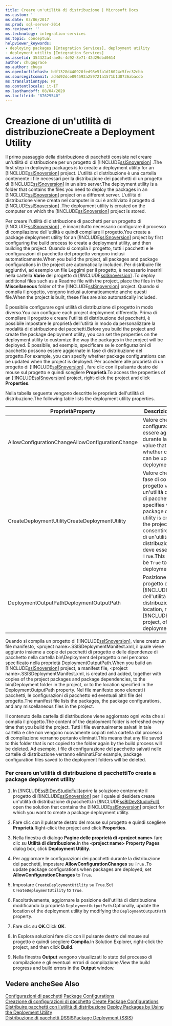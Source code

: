 ```yaml
---
title: Creare un'utilità di distribuzione | Microsoft Docs
ms.custom: ''
ms.date: 03/06/2017
ms.prod: sql-server-2014
ms.reviewer: ''
ms.technology: integration-services
ms.topic: conceptual
helpviewer_keywords:
- deploying packages [Integration Services], deployment utility
- deployment utility [Integration Services]
ms.assetid: 354322a4-ae8c-4d92-8e71-42d29dbd0614
author: chugugrace
ms.author: chugu
ms.openlocfilehash: bdf1328d440920fed98e5fa1d16024c5fec32cbb
ms.sourcegitcommit: ad4d92dce894592a259721a1571b1d8736abacdb
ms.translationtype: MT
ms.contentlocale: it-IT
ms.lasthandoff: 08/04/2020
ms.locfileid: "87629540"
---
```

# <a name="create-a-deployment-utility"></a><span data-ttu-id="7103f-102">Creazione di un'utilità di distribuzione</span><span class="sxs-lookup"><span data-stu-id="7103f-102">Create a Deployment Utility</span></span>
  <span data-ttu-id="7103f-103">Il primo passaggio della distribuzione di pacchetti consiste nel creare un'utilità di distribuzione per un progetto di [!INCLUDE[ssISnoversion](../includes/ssisnoversion-md.md)] .</span><span class="sxs-lookup"><span data-stu-id="7103f-103">The first step in deploying packages is to create a deployment utility for an [!INCLUDE[ssISnoversion](../includes/ssisnoversion-md.md)] project.</span></span> <span data-ttu-id="7103f-104">L'utilità di distribuzione è una cartella contenente i file necessari per la distribuzione dei pacchetti di un progetto di [!INCLUDE[ssISnoversion](../includes/ssisnoversion-md.md)] in un altro server.</span><span class="sxs-lookup"><span data-stu-id="7103f-104">The deployment utility is a folder that contains the files you need to deploy the packages in an [!INCLUDE[ssISnoversion](../includes/ssisnoversion-md.md)] project on a different server.</span></span> <span data-ttu-id="7103f-105">L'utilità di distribuzione viene creata nel computer in cui è archiviato il progetto di [!INCLUDE[ssISnoversion](../includes/ssisnoversion-md.md)] .</span><span class="sxs-lookup"><span data-stu-id="7103f-105">The deployment utility is created on the computer on which the [!INCLUDE[ssISnoversion](../includes/ssisnoversion-md.md)] project is stored.</span></span>  
  
 <span data-ttu-id="7103f-106">Per creare l'utilità di distribuzione di pacchetti per un progetto di [!INCLUDE[ssISnoversion](../includes/ssisnoversion-md.md)] , è innanzitutto necessario configurare il processo di compilazione dell'utilità e quindi compilare il progetto.</span><span class="sxs-lookup"><span data-stu-id="7103f-106">You create a package deployment utility for an [!INCLUDE[ssISnoversion](../includes/ssisnoversion-md.md)] project by first configuring the build process to create a deployment utility, and then building the project.</span></span> <span data-ttu-id="7103f-107">Quando si compila il progetto, tutti i pacchetti e le configurazioni di pacchetto del progetto vengono inclusi automaticamente.</span><span class="sxs-lookup"><span data-stu-id="7103f-107">When you build the project, all packages and package configurations in the project are automatically included.</span></span> <span data-ttu-id="7103f-108">Per distribuire file aggiuntivi, ad esempio un file Leggimi per il progetto, è necessario inserirli nella cartella **Varie** del progetto di [!INCLUDE[ssISnoversion](../includes/ssisnoversion-md.md)] .</span><span class="sxs-lookup"><span data-stu-id="7103f-108">To deploy additional files such as a Readme file with the project, place the files in the **Miscellaneous** folder of the [!INCLUDE[ssISnoversion](../includes/ssisnoversion-md.md)] project.</span></span> <span data-ttu-id="7103f-109">Quando si compila il progetto, vengono inclusi automaticamente anche questi file.</span><span class="sxs-lookup"><span data-stu-id="7103f-109">When the project is built, these files are also automatically included.</span></span>  
  
 <span data-ttu-id="7103f-110">È possibile configurare ogni utilità di distribuzione di progetto in modo diverso.</span><span class="sxs-lookup"><span data-stu-id="7103f-110">You can configure each project deployment differently.</span></span> <span data-ttu-id="7103f-111">Prima di compilare il progetto e creare l'utilità di distribuzione dei pacchetti, è possibile impostare le proprietà dell'utilità in modo da personalizzare la modalità di distribuzione dei pacchetti.</span><span class="sxs-lookup"><span data-stu-id="7103f-111">Before you build the project and create the package deployment utility, you can set the properties on the deployment utility to customize the way the packages in the project will be deployed.</span></span> <span data-ttu-id="7103f-112">È possibile, ad esempio, specificare se le configurazioni di pacchetto possono essere aggiornate in fase di distribuzione del progetto.</span><span class="sxs-lookup"><span data-stu-id="7103f-112">For example, you can specify whether package configurations can be updated when the project is deployed.</span></span> <span data-ttu-id="7103f-113">Per accedere alle proprietà di un progetto di [!INCLUDE[ssISnoversion](../includes/ssisnoversion-md.md)] , fare clic con il pulsante destro del mouse sul progetto e quindi scegliere **Proprietà**.</span><span class="sxs-lookup"><span data-stu-id="7103f-113">To access the properties of an [!INCLUDE[ssISnoversion](../includes/ssisnoversion-md.md)] project, right-click the project and click **Properties**.</span></span>  
  
 <span data-ttu-id="7103f-114">Nella tabella seguente vengono descritte le proprietà dell'utilità di distribuzione.</span><span class="sxs-lookup"><span data-stu-id="7103f-114">The following table lists the deployment utility properties.</span></span>  
  
|<span data-ttu-id="7103f-115">Proprietà</span><span class="sxs-lookup"><span data-stu-id="7103f-115">Property</span></span>|<span data-ttu-id="7103f-116">Descrizione</span><span class="sxs-lookup"><span data-stu-id="7103f-116">Description</span></span>|  
|--------------|-----------------|  
|<span data-ttu-id="7103f-117">AllowConfigurationChange</span><span class="sxs-lookup"><span data-stu-id="7103f-117">AllowConfigurationChange</span></span>|<span data-ttu-id="7103f-118">Valore che specifica se le configurazioni possono essere aggiornate durante la distribuzione.</span><span class="sxs-lookup"><span data-stu-id="7103f-118">A value that specifies whether configurations can be updated during deployment.</span></span>|  
|<span data-ttu-id="7103f-119">CreateDeploymentUtility</span><span class="sxs-lookup"><span data-stu-id="7103f-119">CreateDeploymentUtility</span></span>|<span data-ttu-id="7103f-120">Valore che specifica se in fase di compilazione del progetto viene creata un'utilità di distribuzione di pacchetti.</span><span class="sxs-lookup"><span data-stu-id="7103f-120">A value that specifies whether a package deployment utility is created when the project is built.</span></span> <span data-ttu-id="7103f-121">Per consentire la creazione di un'utilità di distribuzione, la proprietà deve essere impostata su `True`.</span><span class="sxs-lookup"><span data-stu-id="7103f-121">This property must be `True` to create a deployment utility.</span></span>|  
|<span data-ttu-id="7103f-122">DeploymentOutputPath</span><span class="sxs-lookup"><span data-stu-id="7103f-122">DeploymentOutputPath</span></span>|<span data-ttu-id="7103f-123">Posizione relativa al progetto di [!INCLUDE[ssISnoversion](../includes/ssisnoversion-md.md)] dell'utilità di distribuzione.</span><span class="sxs-lookup"><span data-stu-id="7103f-123">The location, relative to the [!INCLUDE[ssISnoversion](../includes/ssisnoversion-md.md)] project, of the deployment utility.</span></span>|  
  
 <span data-ttu-id="7103f-124">Quando si compila un progetto di [!INCLUDE[ssISnoversion](../includes/ssisnoversion-md.md)], viene creato un file manifesto, \<project name>.SSISDeploymentManifest.xml, il quale viene aggiunto insieme a copie dei pacchetti di progetto e delle dipendenze di pacchetto nella cartella bin\Deployment del progetto o nel percorso specificato nella proprietà DeploymentOutputPath.</span><span class="sxs-lookup"><span data-stu-id="7103f-124">When you build an [!INCLUDE[ssISnoversion](../includes/ssisnoversion-md.md)] project, a manifest file, \<project name>.SSISDeploymentManifest.xml, is created and added, together with copies of the project packages and package dependencies, to the bin\Deployment folder in the project, or to the location specified in the DeploymentOutputPath property.</span></span> <span data-ttu-id="7103f-125">Nel file manifesto sono elencati i pacchetti, le configurazioni di pacchetto ed eventuali altri file del progetto.</span><span class="sxs-lookup"><span data-stu-id="7103f-125">The manifest file lists the packages, the package configurations, and any miscellaneous files in the project.</span></span>  
  
 <span data-ttu-id="7103f-126">Il contenuto della cartella di distribuzione viene aggiornato ogni volta che si compila il progetto.</span><span class="sxs-lookup"><span data-stu-id="7103f-126">The content of the deployment folder is refreshed every time that you build the project.</span></span> <span data-ttu-id="7103f-127">Tutti i file eventualmente salvati in tale cartella e che non vengono nuovamente copiati nella cartella dal processo di compilazione verranno pertanto eliminati.</span><span class="sxs-lookup"><span data-stu-id="7103f-127">This means that any file saved to this folder that is not copied to the folder again by the build process will be deleted.</span></span> <span data-ttu-id="7103f-128">Ad esempio, i file di configurazione del pacchetto salvati nelle cartelle di distribuzione verranno eliminati.</span><span class="sxs-lookup"><span data-stu-id="7103f-128">For example, package configuration files saved to the deployment folders will be deleted.</span></span>  
  
### <a name="to-create-a-package-deployment-utility"></a><span data-ttu-id="7103f-129">Per creare un'utilità di distribuzione di pacchetti</span><span class="sxs-lookup"><span data-stu-id="7103f-129">To create a package deployment utility</span></span>  
  
1.  <span data-ttu-id="7103f-130">In [!INCLUDE[ssBIDevStudioFull](../includes/ssbidevstudiofull-md.md)]aprire la soluzione contenente il progetto di [!INCLUDE[ssISnoversion](../includes/ssisnoversion-md.md)] per il quale si desidera creare un'utilità di distribuzione di pacchetti.</span><span class="sxs-lookup"><span data-stu-id="7103f-130">In [!INCLUDE[ssBIDevStudioFull](../includes/ssbidevstudiofull-md.md)], open the solution that contains the [!INCLUDE[ssISnoversion](../includes/ssisnoversion-md.md)] project for which you want to create a package deployment utility.</span></span>  
  
2.  <span data-ttu-id="7103f-131">Fare clic con il pulsante destro del mouse sul progetto e quindi scegliere **Proprietà**.</span><span class="sxs-lookup"><span data-stu-id="7103f-131">Right-click the project and click **Properties**.</span></span>  
  
3.  <span data-ttu-id="7103f-132">Nella finestra di dialogo **Pagine delle proprietà di \<project name>** fare clic su **Utilità di distribuzione**.</span><span class="sxs-lookup"><span data-stu-id="7103f-132">In the **\<project name> Property Pages** dialog box, click **Deployment Utility**.</span></span>  
  
4.  <span data-ttu-id="7103f-133">Per aggiornare le configurazioni dei pacchetti durante la distribuzione dei pacchetti, impostare **AllowConfigurationChanges** su `True` .</span><span class="sxs-lookup"><span data-stu-id="7103f-133">To update package configurations when packages are deployed, set **AllowConfigurationChanges** to `True`.</span></span>  
  
5.  <span data-ttu-id="7103f-134">Impostare `CreateDeploymentUtility` su `True`.</span><span class="sxs-lookup"><span data-stu-id="7103f-134">Set `CreateDeploymentUtility` to `True`.</span></span>  
  
6.  <span data-ttu-id="7103f-135">Facoltativamente, aggiornare la posizione dell'utilità di distribuzione modificando la proprietà `DeploymentOutputPath`.</span><span class="sxs-lookup"><span data-stu-id="7103f-135">Optionally, update the location of the deployment utility by modifying the `DeploymentOutputPath` property.</span></span>  
  
7.  <span data-ttu-id="7103f-136">Fare clic su **OK**.</span><span class="sxs-lookup"><span data-stu-id="7103f-136">Click **OK**.</span></span>  
  
8.  <span data-ttu-id="7103f-137">In Esplora soluzioni fare clic con il pulsante destro del mouse sul progetto e quindi scegliere **Compila**.</span><span class="sxs-lookup"><span data-stu-id="7103f-137">In Solution Explorer, right-click the project, and then click **Build**.</span></span>  
  
9. <span data-ttu-id="7103f-138">Nella finestra **Output** vengono visualizzati lo stato del processo di compilazione e gli eventuali errori di compilazione.</span><span class="sxs-lookup"><span data-stu-id="7103f-138">View the build progress and build errors in the **Output** window.</span></span>  
  
## <a name="see-also"></a><span data-ttu-id="7103f-139">Vedere anche</span><span class="sxs-lookup"><span data-stu-id="7103f-139">See Also</span></span>  
 <span data-ttu-id="7103f-140">[Configurazioni di pacchetti](../../2014/integration-services/package-configurations.md) </span><span class="sxs-lookup"><span data-stu-id="7103f-140">[Package Configurations](../../2014/integration-services/package-configurations.md) </span></span>  
 <span data-ttu-id="7103f-141">[Creazione di configurazioni di pacchetto](../../2014/integration-services/create-package-configurations.md) </span><span class="sxs-lookup"><span data-stu-id="7103f-141">[Create Package Configurations](../../2014/integration-services/create-package-configurations.md) </span></span>  
 <span data-ttu-id="7103f-142">[Distribuire pacchetti con l'utilità di distribuzione](../../2014/integration-services/deploy-packages-by-using-the-deployment-utility.md) </span><span class="sxs-lookup"><span data-stu-id="7103f-142">[Deploy Packages by Using the Deployment Utility](../../2014/integration-services/deploy-packages-by-using-the-deployment-utility.md) </span></span>  
 [<span data-ttu-id="7103f-143">Distribuzione di pacchetti &#40;&#41;SSIS</span><span class="sxs-lookup"><span data-stu-id="7103f-143">Package Deployment &#40;SSIS&#41;</span></span>](packages/legacy-package-deployment-ssis.md)  
  
  
